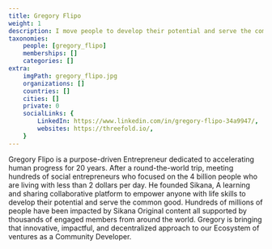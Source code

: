 ```yaml
---
title: Gregory Flipo
weight: 1
description: I move people to develop their potential and serve the common good.
taxonomies:
    people: [gregory_flipo]
    memberships: []
    categories: []
extra:
    imgPath: gregory_flipo.jpg
    organizations: []
    countries: []
    cities: []
    private: 0
    socialLinks: {
        LinkedIn: https://www.linkedin.com/in/gregory-flipo-34a9947/,
        websites: https://threefold.io/,
    }
---
```



Gregory Flipo is a purpose-driven Entrepreneur dedicated to accelerating human progress for 20 years. After a round-the-world trip, meeting hundreds of social entrepreneurs who focused on the 4 billion people who are living with less than 2 dollars per day. He founded Sikana, A learning and sharing collaborative platform to empower anyone with life skills to develop their potential and serve the common good. Hundreds of millions of people have been impacted by Sikana Original content all supported by thousands of engaged members from around the world. Gregory is bringing that innovative, impactful, and decentralized approach to our Ecosystem of ventures as a Community Developer.

